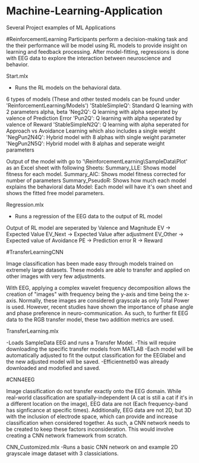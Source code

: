 # Machine-Learning-Application
Several Project examples of ML Applications

#ReinforcementLearning
Participants perform a decision-making task and the their performance will be model using RL models to provide insight on learning and feedback processing.
After model-fitting, regressions is done with EEG data to explore the interaction between neuroscience and behavior.

Start.mlx 
- Runs the RL models on the behavioral data.

6 types of models (These and other tested models can be found under 'ReinforcementLearning/Models')
'StableSimpleQ': Standard Q learning with 2 parameters alpha, beta
'Neg2Q': Q learning with alpha seperated by valence of Prediction Error
'Pun2Q': Q learning with alpha seperated by valence of Reward
'StableSimpleN2Q': Q learning with alpha seperated for Approach vs Avoidance Learning which also includes a single weight
'NegPun2N4Q': Hybrid model with 8 alphas with single weight parameter
'NegPun2N5Q': Hybrid model with 8 alphas and seperate weight parameters

Output of the model with go to '\ReinforcementLearning\SampleData\Plot' as an Excel sheet with following Sheets:
Summary_LLE: Shows model fitness for each model.
Summary_AIC: Shows model fitness corrected for number of parameters
Summary_PseudoR: Shows how much each model explains the behavioral data
Model: Each model will have it's own sheet and shows the fitted free model parameters.

Regression.mlx
- Runs a regression of the EEG data to the output of RL model

Output of RL model are seperated by Valence and Magnitude
EV -> Expected Value
EV_Next -> Expected Value after adjustment
EV_Other -> Expected value of Avoidance
PE -> Prediction error
R -> Reward

#TransferLearningCNN

Image classification has been made easy through models trained on extremely large datasets. These models are able to transfer and applied on other images with very few adjustments. 

With EEG, applying a complex wavelet frequency decomposition allows the creation of "images" with frequency being the y-axis and time being the x-axis. Normally, these images are considered grayscale as only Total Power is used. However, recent studies have shown the importance of phase angle and phase preference in neuro-communication. As such, to further fit EEG data to the RGB transfer model, these two addition metrics are used.

TransferLearning.mlx

-Loads SampleData EEG and runs a Transfer Model.
-This will require downloading the specific transfer models from MATLAB
-Each model will be automatically adjusted to fit the output classification for the EEGlabel and the new adjusted model will be saved.
-Efficientnetb0 was already downloaded and modofied and saved.

#CNN4EEG

Image classification do not transfer exactly onto the EEG domain. While real-world classification are spatially-independent (A cat is still a cat if it's in a different location on the image), EEG data are not (Each frequency-band has signficance at specific times). Additionally, EEG data are not 2D, but 3D with the inclusion of electrode space, which can provide and increase classification when considered together.
As such, a CNN network needs to be created to keep these factors inconsideration. This would involve creating a CNN network framework from scratch.

CNN_Customized.mlx
-Runs a basic CNN network on and example 2D grayscale image dataset with 3 classiciations.
